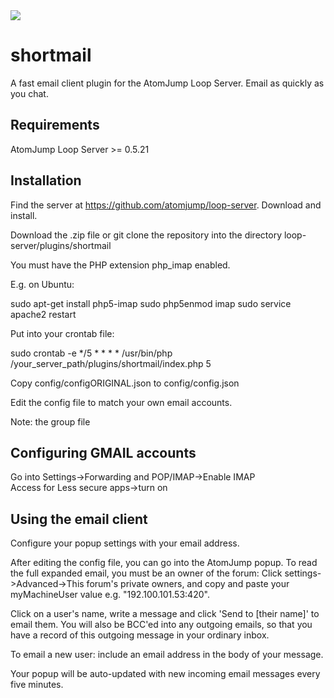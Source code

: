 <img src="https://atomjump.com/images/logo80.png">

# shortmail
A fast email client plugin for the AtomJump Loop Server. Email as quickly as you chat.

 
## Requirements

AtomJump Loop Server >= 0.5.21


## Installation

Find the server at https://github.com/atomjump/loop-server. Download and install.

Download the .zip file or git clone the repository into the directory loop-server/plugins/shortmail

You must have the PHP extension php_imap enabled.

E.g. on Ubuntu:

sudo apt-get install php5-imap
sudo php5enmod imap
sudo service apache2 restart


Put into your crontab file:

sudo crontab -e
*/5 * * * *	/usr/bin/php /your_server_path/plugins/shortmail/index.php 5  



Copy config/configORIGINAL.json to config/config.json

Edit the config file to match your own email accounts.

Note: the group file


## Configuring GMAIL accounts

Go into Settings->Forwarding and POP/IMAP->Enable IMAP  
Access for Less secure apps->turn on

## Using the email client

Configure your popup settings with your email address.

After editing the config file, you can go into the AtomJump popup.  To read the full expanded email, you must be an owner of the forum: Click settings->Advanced->This forum's private owners, and copy and paste your myMachineUser value e.g. "192.100.101.53:420".

Click on a user's name, write a message and click 'Send to [their name]'  to email them. You will also be BCC'ed into any outgoing emails, so that you have a record of this outgoing message in your ordinary inbox.

To email a new user: include an email address in the body of your message. 

Your popup will be auto-updated with new incoming email messages every five minutes.

